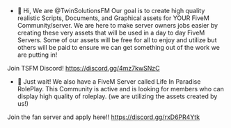 - 👋 Hi, We are @TwinSolutionsFM
 Our goal is to create high quality realistic Scripts, Documents, and Graphical assets for YOUR FiveM Community/server.
 We are here to make server owners jobs easier by creating these very assets that will be used in a day to day FiveM Servers.
 Some of our assets will be free for all to enjoy and utilize but others will be paid to ensure we can get something out of the work we are putting in!

Join TSFM Discord!
https://discord.gg/4mz7kwSNzC

- 🎊 Just wait!
We also have a FiveM Server called Life In Paradise RolePlay. This Community is active and is looking for members who can display high quality of roleplay. 
(we are utilizing the assets created by us!) 

Join the fan server and apply here!!
https://discord.gg/rxD6PR4Ytk
